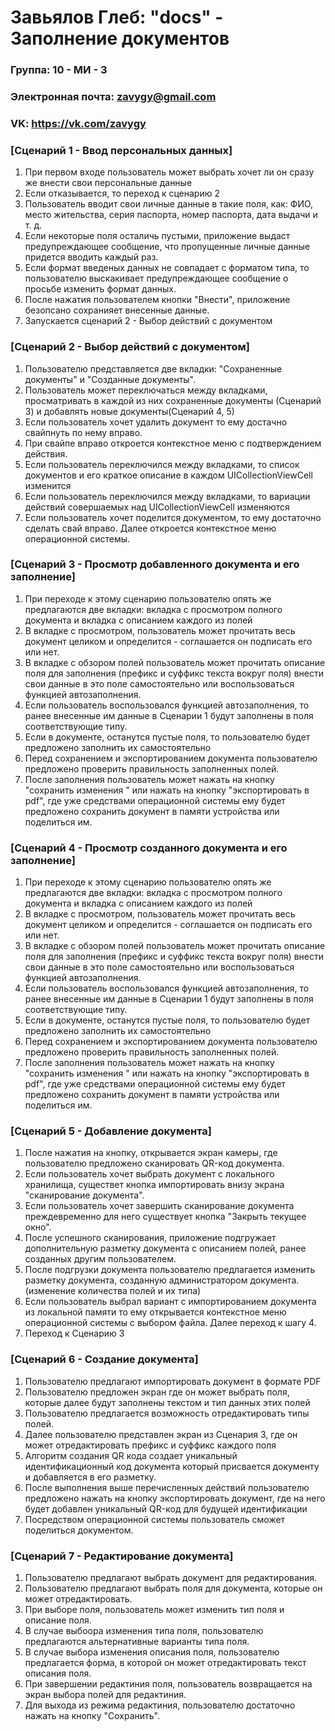 # Завьялов Глеб: "docs" - Заполнение документов

### Группа: 10 - МИ - 3
### Электронная почта: zavygy@gmail.com
### VK: https://vk.com/zavygy


### [Сценарий 1 - Ввод персональных данных]
1. При первом входе пользователь может выбрать хочет ли он сразу же внести свои персональные данные
2. Если отказывается, то переход к сценарию 2
3. Пользователь вводит свои личные данные в такие поля, как: ФИО, место жительства, серия паспорта, номер паспорта, дата выдачи и т. д.
4. Если некоторые поля осталичь пустыми, приложение выдаст предупреждающее сообщение, что пропущенные личные данные придется вводить каждый раз.
5. Если формат введеных данных не совпадает с форматом типа, то пользователю выскакивает предупреждающее сообщение о просьбе изменить формат данных.
6. После нажатия пользователем кнопки "Внести", приложение безопсано сохранияет внесенные данные.
7. Запускается сценарий 2 - Выбор действий с документом

### [Сценарий 2 -  Выбор действий с документом]
1. Пользователю представляется две вкладки: "Сохраненные документы" и "Созданные документы". 
2. Пользователь может переключаться между вкладками, просматривать в каждой из них сохраненные документы (Сценарий 3)  и добавлять новые документы(Сценарий 4, 5)
3. Если пользователь хочет удалить документ то ему достачно свайпнуть по нему вправо.
4. При свайпе вправо откроется контекстное меню с подтверждением действия.
5. Если пользователь переключился между вкладками, то список документов и его краткое описание в каждом UICollectionViewCell изменится
6. Если пользователь переключился между вкладками, то вариации действий совершаемых над UICollectionViewCell изменяются 
7. Если пользователь хочет поделится документом, то ему достаточно сделать свай вправо. Далее откроется контекстное меню операционной системы.

### [Сценарий 3 -  Просмотр добавленного документа и его заполнение]
1. При переходе к этому сценарию пользователю опять же предлагаются две вкладки: вкладка с просмотром полного документа и вкладка с описанием каждого из полей
2. В вкладке с просмотром, пользователь может прочитать весь документ целиком и определится - соглашается он подписать его или нет.
3. В вкладке с обзором полей пользователь может прочитать описание поля для заполнения (префикс и суффикс текста вокруг поля) внести свои данные в это поле самостоятельно или воспользоваться функцией автозаполнения.
4. Если пользователь воспользовался функцией автозаполнения, то ранее внесенные им данные в Сценарии 1 будут заполнены в поля соответствующие типу.
5. Если в документе, останутся пустые поля, то пользователю будет предложено заполнить их самостоятельно
6. Перед сохранением и экспортированием документа пользователю предложено проверить правильность заполненных полей.
7. После заполнения пользователь может нажать на кнопку "сохранить изменения " или нажать на кнопку "экспортировать в pdf", где уже средствами операционной системы ему будет предложено сохранить документ в памяти устройства или поделиться им.

### [Сценарий 4 -  Просмотр созданного документа и его заполнение]
1. При переходе к этому сценарию пользователю опять же предлагаются две вкладки: вкладка с просмотром полного документа и вкладка с описанием каждого из полей
2. В вкладке с просмотром, пользователь может прочитать весь документ целиком и определится - соглашается он подписать его или нет.
3. В вкладке с обзором полей пользователь может прочитать описание поля для заполнения (префикс и суффикс текста вокруг поля) внести свои данные в это поле самостоятельно или воспользоваться функцией автозаполнения.
4. Если пользователь воспользовался функцией автозаполнения, то ранее внесенные им данные в Сценарии 1 будут заполнены в поля соответствующие типу.
5. Если в документе, останутся пустые поля, то пользователю будет предложено заполнить их самостоятельно
6. Перед сохранением и экспортированием документа пользователю предложено проверить правильность заполненных полей.
7. После заполнения пользователь может нажать на кнопку "сохранить изменения " или нажать на кнопку "экспортировать в pdf", где уже средствами операционной системы ему будет предложено сохранить документ в памяти устройства или поделиться им.

### [Сценарий 5 - Добавление документа]
1. После нажатия на кнопку, открывается экран камеры, где пользователю предложено сканировать QR-код документа. 
2. Если пользователь хочет выбрать документ с локального хранилища, существет кнопка импортировать внизу экрана "сканирование документа".
3. Если пользователь хочет завершить сканирование документа преждевременно для него существует кнопка "Закрыть текущее окно".
4. После успешного сканирования, приложение подгружает дополнительную разметку документа с описанием полей, ранее созданных другим пользователем.
5. После подгрузки документа пользователю предлагается изменить разметку документа, созданную администратором документа. (изменение количества полей и их типа)
6. Если пользователь выбрал вариант с импортированием документа из локальной памяти то ему открывается контекстное меню операционной системы с выбором файла. Далее переход к шагу 4.
7. Переход к Сценарию 3

### [Сценарий 6 -  Создание документа]
1. Пользователю предлагают импортировать документ в формате PDF
2. Пользователю предложен экран где он может выбрать поля, которые далее будут заполнены текстом и тип данных этих полей
3. Пользователю предлагается возможность отредактировать типы полей.
4. Далее пользователю представлен экран из Сценария 3, где он может отредактировать префикс и суффикс каждого поля
5. Алгоритм создания QR кода создает уникальный идентификационный код документа который присвается документу и добавляется в его разметку.
6. После выполнения выше перечисленных действий пользователю предложено нажать на кнопку экспортировать документ, где на него будет добавлен уникальный QR-код для будущей идентификации
7. Посредством операционной системы пользователь сможет поделиться документом.

### [Сценарий 7 - Редактирование документа]
1. Пользователю предлагают выбрать документ для редактирования.
2. Пользователю предлагают выбрать поля для документа, которые он может отредактировать.
3. При выборе поля, пользователь может изменить тип поля и описание поля.
4. В случае выбоора изменения типа поля, пользователю предлагаются альтернативные варианты типа поля.
5. В случае выбора изменения описания поля, пользователю предлагается форма, в которой он может отредактировать текст описания поля.
6. При завершении редактиния поля, пользователь возвращается на экран выбора полей для редактиния.
7. Для выхода из режима редактиния, пользователю достаточно нажать на кнопку "Сохранить".


